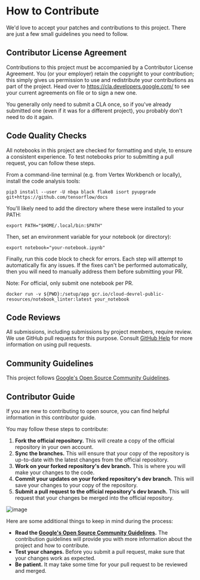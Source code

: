 # How to Contribute

We'd love to accept your patches and contributions to this project. There are
just a few small guidelines you need to follow.

## Contributor License Agreement

Contributions to this project must be accompanied by a Contributor License
Agreement. You (or your employer) retain the copyright to your contribution;
this simply gives us permission to use and redistribute your contributions as
part of the project. Head over to <https://cla.developers.google.com/> to see
your current agreements on file or to sign a new one.

You generally only need to submit a CLA once, so if you've already submitted one
(even if it was for a different project), you probably don't need to do it
again.

## Code Quality Checks

All notebooks in this project are checked for formatting and style, to ensure a
consistent experience. To test notebooks prior to submitting a pull request,
you can follow these steps.

From a command-line terminal (e.g. from Vertex Workbench or locally), install
the code analysis tools:

```shell
pip3 install --user -U nbqa black flake8 isort pyupgrade git+https://github.com/tensorflow/docs
```

You'll likely need to add the directory where these were installed to your PATH:

```shell
export PATH="$HOME/.local/bin:$PATH"
```

Then, set an environment variable for your notebook (or directory):

```shell
export notebook="your-notebook.ipynb"
```

Finally, run this code block to check for errors. Each step will attempt to
automatically fix any issues. If the fixes can't be performed automatically,
then you will need to manually address them before submitting your PR.

Note: For official, only submit one notebook per PR.

```shell
docker run -v ${PWD}:/setup/app gcr.io/cloud-devrel-public-resources/notebook_linter:latest your_notebook
```

## Code Reviews

All submissions, including submissions by project members, require review. We
use GitHub pull requests for this purpose. Consult
[GitHub Help](https://help.github.com/articles/about-pull-requests/) for more
information on using pull requests.

## Community Guidelines

This project follows [Google's Open Source Community
Guidelines](https:git//opensource.google/conduct/).

## Contributor Guide

If you are new to contributing to open source, you can find helpful information in this contributor guide.

You may follow these steps to contribute:

1. <b>Fork the official repository.</b> This will create a copy of the official repository in your own account.
2. <b>Sync the branches.</b> This will ensure that your copy of the repository is up-to-date with the latest changes from the official repository.
3. <b>Work on your forked repository's dev branch.</b> This is where you will make your changes to the code.
4. <b>Commit your updates on your forked repository's dev branch.</b> This will save your changes to your copy of the repository.
5. <b>Submit a pull request to the official repository's dev branch.</b> This will request that your changes be merged into the official repository.

![image](https://storage.googleapis.com/github-repo/img/contributing/contributor-guide-diagram.jpg)

Here are some additional things to keep in mind during the process:

- <b>Read the [Google's Open Source Community
Guidelines](https://opensource.google/conduct/).</b> The contribution guidelines will provide you with more information about the project and how to contribute.
- <b>Test your changes.</b> Before you submit a pull request, make sure that your changes work as expected.
- <b>Be patient.</b> It may take some time for your pull request to be reviewed and merged.
